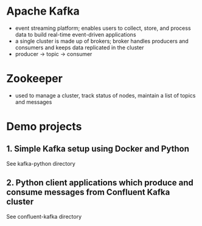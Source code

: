 # Apache Kafka

- event streaming platform; enables users to collect, store, and process data to build real-time event-driven applications
- a single cluster is made up of brokers; broker handles producers and consumers and keeps data replicated in the cluster
- producer -> topic -> consumer

# Zookeeper

- used to manage a cluster, track status of nodes, maintain a list of topics and messages

# Demo projects

## 1. Simple Kafka setup using Docker and Python

See kafka-python directory

## 2. Python client applications which produce and consume messages from Confluent Kafka cluster

See confluent-kafka directory
